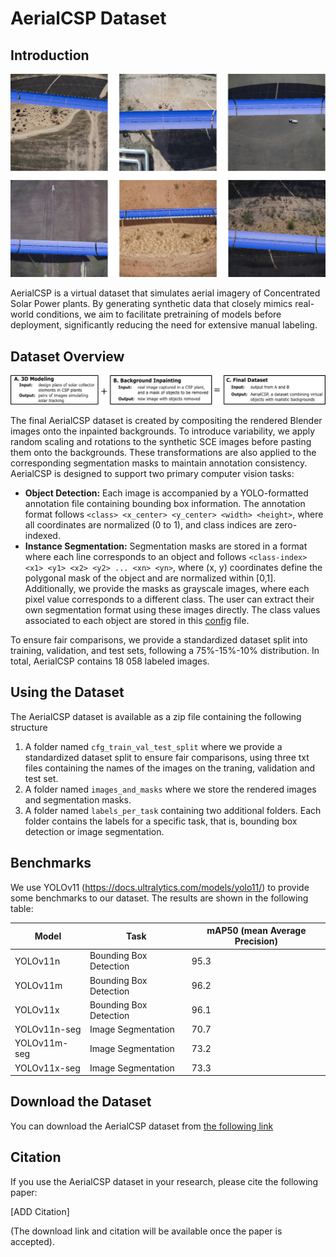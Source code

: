 # AerialCSP Dataset

## Introduction

![samples](images/collage.png)

AerialCSP is a virtual dataset that simulates aerial imagery of Concentrated Solar Power plants. By generating
synthetic data that closely mimics real-world conditions, we aim to facilitate pretraining of models before deployment,
significantly reducing the need for extensive manual labeling.

## Dataset Overview

![images](images/modules_of_paper.png)

The final AerialCSP dataset is created by compositing the rendered Blender images onto the inpainted backgrounds. To introduce variability, we apply random scaling and rotations to the synthetic SCE images before pasting them onto the backgrounds. These transformations are also applied to the corresponding segmentation masks to maintain annotation consistency. AerialCSP is designed to support two primary computer vision tasks:

* **Object Detection:** Each image is accompanied by a YOLO-formatted annotation file containing bounding box information. The annotation format follows `<class> <x_center> <y_center> <width> <height>`, where all coordinates are normalized (0 to 1), and class indices are zero-indexed.
* **Instance Segmentation:** Segmentation masks are stored in a format where each line corresponds to an object and follows `<class-index> <x1> <y1> <x2> <y2> ... <xn> <yn>`, where (x, y) coordinates define the polygonal mask of the object and are normalized within [0,1]. Additionally, we provide the masks as grayscale images, where each pixel value corresponds to a different class. The user can extract their own segmentation format using these images directly. The class values associated to each object are stored in this [config](classes_dict.json) file.

To ensure fair comparisons, we provide a standardized dataset split into training, validation, and test sets, following a 75%-15%-10% distribution. In total, AerialCSP contains 18 058 labeled images.

## Using the Dataset

The AerialCSP dataset is available as a zip file containing the following structure

1. A folder named `cfg_train_val_test_split` where we provide a standardized dataset split to ensure fair comparisons, using three txt files containing the names of the images on the traning, validation and test set.
2. A folder named `images_and_masks` where we store the rendered images and segmentation masks.
3. A folder named `labels_per_task` containing two additional folders. Each folder contains the labels for a specific task, that is, bounding box detection or image segmentation.

## Benchmarks

We use YOLOv11 (https://docs.ultralytics.com/models/yolo11/) to provide some benchmarks to our dataset. The results are shown in the following table:

| Model           | Task                   | mAP50 (mean Average Precision) |
|-----------------|------------------------|--------------------------------|
| YOLOv11n        | Bounding Box Detection | 95.3                           |
| YOLOv11m        | Bounding Box Detection | 96.2                           |
| YOLOv11x        | Bounding Box Detection | 96.1                           |
| YOLOv11n-seg    | Image Segmentation     | 70.7                           |
| YOLOv11m-seg    | Image Segmentation     | 73.2                           |
| YOLOv11x-seg    | Image Segmentation     | 73.3                           |


## Download the Dataset

You can download the AerialCSP dataset from [the following link](https://example.com/download-link)

## Citation

If you use the AerialCSP dataset in your research, please cite the following paper:

[ADD Citation]

(The download link and citation will be available once the paper is accepted).
